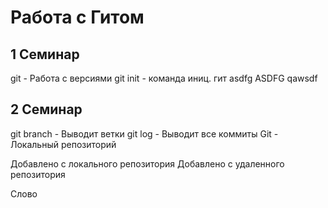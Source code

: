 # Работа с Гитом
## 1 Семинар
git - Работа с версиями
git init - команда иниц. гит
asdfg
ASDFG
qawsdf
## 2 Семинар
git branch - Выводит ветки
git log - Выводит все коммиты
Git - Локальный репозиторий

Добавлено с локального репозитория
Добавлено с удаленного репозитория

Слово